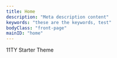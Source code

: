 ```yaml
---
title: Home
description: "Meta description content"
keywords: "these are the keywords, test"
bodyClass: "front-page"
mainID: "home"
---
```


11TY Starter Theme